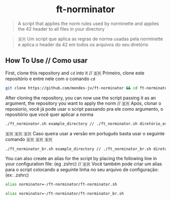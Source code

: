 <div align="center">

# ft-norminator

</div>

> A script that applies the norm rules used by norminette and applies the 42 header to all files in your directory

> :brazil: Um script que aplica as regras de norma usadas pela norminette e aplica o header da 42 em todos os arquivos do seu diretório

## How To Use // Como usar

First, clone this repository and `cd` into it // :brazil: Primeiro, clone este repositório e entre nele com o comando `cd`

```zsh
git clone https://github.com/mendes-jv/ft-norminator && cd ft-norminator
```
After cloning the repository, you can now use the script passing it as an argument, the repository you want to apply the norm // :brazil: Após, clonar o reposiorio, você já pode usar o script passando pra ele como argumento, o repositório que você quer aplicar a norma

```zsh
./ft_norminator.sh example_directory // ./ft_norminator.sh diretório_exemplo
```

:brazil: :brazil: :brazil: Caso queira usar a versão em português basta usar o seguinte comando :brazil: :brazil: :brazil:

```zsh
./ft_norminator_br.sh example_directory // ./ft_norminator_br.sh diretório_exemplo
```
You can also create an alias for the script by placing the following line in your configuration file: (eg .zshrc) // :brazil: Você também pode  criar um alias para o script colocando a seguinte linha no seu arquivo de configuração: (ex: .zshrc)

```zsh
alias norminator=~/ft-norminator/ft-norminator.sh
```
```zsh
alias norminator=~/ft-norminator/ft-norminator_br.sh
```
